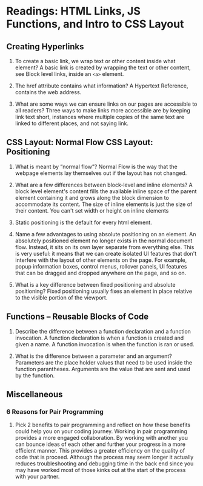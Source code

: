 # Readings: HTML Links, JS Functions, and Intro to CSS Layout

## Creating Hyperlinks

1. To create a basic link, we wrap text or other content inside what element?
A basic link is created by wrapping the text or other content, see Block level links, inside an `<a>` element.

2. The href attribute contains what information?
A Hypertext Reference, contains the web address.

3. What are some ways we can ensure links on our pages are accessible to all readers?
Three ways to make links more accessible are by keeping link text short, instances where multiple copies of the same text are linked to different places,
and not saying link.

## CSS Layout: Normal Flow CSS Layout: Positioning

1. What is meant by “normal flow”?
Normal Flow is the way that the webpage elements lay themselves out if the layout has not changed.

2. What are a few differences between block-level and inline elements?
A block level element's content fills the available inline space of the parent element containing it and grows along the block dimension to accommodate its content. The size of inline elements is just the size of their content. You can't set width or height on inline elements 

3. Static positioning is the default for every html element.

4. Name a few advantages to using absolute positioning on an element.
An absolutely positioned element no longer exists in the normal document flow. Instead, it sits on its own layer separate from everything else. This is very useful: it means that we can create isolated UI features that don't interfere with the layout of other elements on the page. For example, popup information boxes, control menus, rollover panels, UI features that can be dragged and dropped anywhere on the page, and so on.

5. What is a key difference between fixed positioning and absolute positioning?
Fixed positioning usually fixes an element in place relative to the visible portion of the viewport. 

## Functions – Reusable Blocks of Code

1. Describe the difference between a function declaration and a function invocation.
A function declaration is when a function is created and given a name. A function invocation is when the function is ran or used.

2. What is the difference between a parameter and an argument?
Parameters are the place holder values that need to be used inside the function parantheses. Arguments are the value that are sent and used by the 
function.

## Miscellaneous

### 6 Reasons for Pair Programming

1. Pick 2 benefits to pair programming and reflect on how these benefits could help you on your coding journey.
Working in pair programming provides a more engaged collaboration. By working with another you can bounce ideas of each other and further your progress in a more efficient manner. This provides a greater efficiency on the quality of code that is proceed. Although the process may seem longer it actually
reduces troubleshooting and debugging time in the back end since you may have worked most of those kinks out at the start of the process with your partner.

